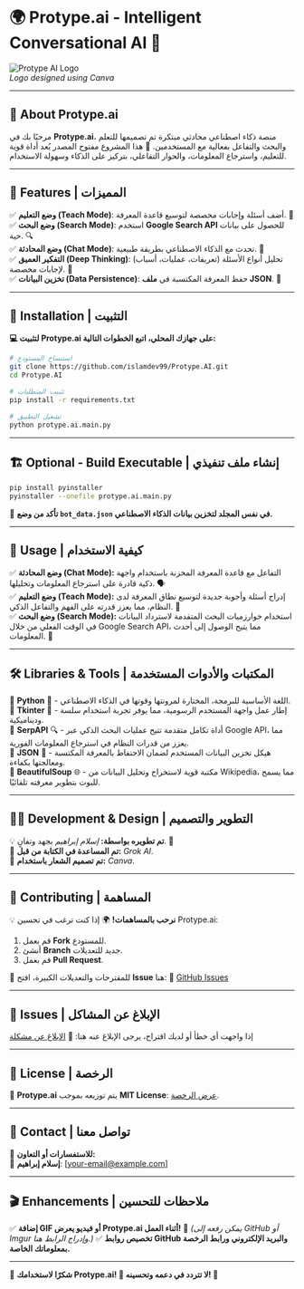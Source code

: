 # 🌍 **Protype.ai - Intelligent Conversational AI** 🤖

![Protype AI Logo](https://your-logo-link-here.com)  
*Logo designed using Canva*

---

## 📌 **About Protype.ai**
مرحبًا بك في **Protype.ai**، منصة ذكاء اصطناعي محادثي مبتكرة تم تصميمها للتعلم والبحث والتفاعل بفعالية مع المستخدمين. 🚀
هذا المشروع مفتوح المصدر يُعد أداة قوية للتعليم، واسترجاع المعلومات، والحوار التفاعلي، بتركيز على الذكاء وسهولة الاستخدام.

---

## 🌟 **Features | المميزات**
✅ **وضع التعليم (Teach Mode)**: أضف أسئلة وإجابات مخصصة لتوسيع قاعدة المعرفة. 🧠  
✅ **وضع البحث (Search Mode)**: استخدم **Google Search API** للحصول على بيانات حية. 🔍  
✅ **وضع المحادثة (Chat Mode)**: تحدث مع الذكاء الاصطناعي بطريقة طبيعية. 💬  
✅ **التفكير العميق (Deep Thinking)**: تحليل أنواع الأسئلة (تعريفات، عمليات، أسباب) لإجابات مخصصة. 🤔  
✅ **تخزين البيانات (Data Persistence)**: حفظ المعرفة المكتسبة في **ملف JSON**. 📂  

---

## 🔧 **Installation | التثبيت**

**💻 لتثبيت Protype.ai على جهازك المحلي، اتبع الخطوات التالية:**
```bash
# استنساخ المستودع
git clone https://github.com/islamdev99/Protype.AI.git
cd Protype.AI

# تثبيت المتطلبات
pip install -r requirements.txt

# تشغيل التطبيق
python protype.ai.main.py
```

---

## 🏗 **Optional - Build Executable | إنشاء ملف تنفيذي**

```bash
pip install pyinstaller
pyinstaller --onefile protype.ai.main.py
```
📌 **تأكد من وضع `bot_data.json` في نفس المجلد لتخزين بيانات الذكاء الاصطناعي.**

---

## 🚀 **Usage | كيفية الاستخدام**
✅ **وضع المحادثة (Chat Mode):** التفاعل مع قاعدة المعرفة المخزنة باستخدام واجهة ذكية قادرة على استرجاع المعلومات وتحليلها. 🗣  
✅ **وضع التعليم (Teach Mode):** إدراج أسئلة وأجوبة جديدة لتوسيع نطاق المعرفة لدى النظام، مما يعزز قدرته على الفهم والتفاعل الذكي. 🏫  
✅ **وضع البحث (Search Mode):** استخدام خوارزميات البحث المتقدمة لاسترداد البيانات في الوقت الفعلي من خلال Google Search API، مما يتيح الوصول إلى أحدث المعلومات. 🔎  

---

## 🛠 **Libraries & Tools | المكتبات والأدوات المستخدمة**
🔹 **Python** 🐍 - اللغة الأساسية للبرمجة، المختارة لمرونتها وقوتها في الذكاء الاصطناعي.  
🔹 **Tkinter** 🎨 - إطار عمل واجهة المستخدم الرسومية، مما يوفر تجربة استخدام سلسة وديناميكية.  
🔹 **SerpAPI** 🔍 - أداة تكامل متقدمة تتيح عمليات البحث الذكي عبر Google API، مما يعزز من قدرات النظام في استرجاع المعلومات الفورية.  
🔹 **JSON** 📂 - هيكل تخزين البيانات المستخدم لضمان الاحتفاظ بالمعرفة المكتسبة ومعالجتها بكفاءة.  
🔹 **BeautifulSoup** 🌐 - مكتبة قوية لاستخراج وتحليل البيانات من Wikipedia، مما يسمح للبوت بتطوير معرفته تلقائيًا.

---

## 👨‍💻 **Development & Design | التطوير والتصميم**
💡 **تم تطويره بواسطة:** *إسلام إبراهيم* بجهد وتفانٍ. 💪  
🧠 **تم المساعدة في الكتابة من قبل:** *Grok AI*.  
🎨 **تم تصميم الشعار باستخدام:** *Canva*.

---

## 🤝 **Contributing | المساهمة**
💡 **نرحب بالمساهمات!** 🌍 إذا كنت ترغب في تحسين Protype.ai:
1. قم بعمل **Fork** للمستودع.
2. أنشئ **Branch** جديد للتعديلات.
3. قم بعمل **Pull Request**.

📌 للمقترحات والتعديلات الكبيرة، افتح **Issue** هنا:
🔗 [GitHub Issues](https://github.com/islamdev99/Protype.AI/issues)

---

## 🐞 **Issues | الإبلاغ عن المشاكل**
إذا واجهت أي خطأ أو لديك اقتراح، يرجى الإبلاغ عنه هنا:
🔗 [الإبلاغ عن مشكلة](https://github.com/islamdev99/Protype.AI/issues)

---

## 📜 **License | الرخصة**
🔹 **Protype.ai** يتم توزيعه بموجب **MIT License**: [عرض الرخصة](LICENSE).

---

## 📧 **Contact | تواصل معنا**
📩 **للاستفسارات أو التعاون:**  
🔗 **إسلام إبراهيم**: [your-email@example.com]

---

## 🎬 **Enhancements | ملاحظات للتحسين**
✅ **إضافة GIF أو فيديو يعرض Protype.ai أثناء العمل!** 🎥 *(يمكن رفعه إلى GitHub أو Imgur وإدراج الرابط هنا.)*
✅ **تخصيص روابط GitHub والبريد الإلكتروني ورابط الرخصة بمعلوماتك الخاصة.**  

---

🎉 **شكرًا لاستخدامك Protype.ai! 🚀 لا تتردد في دعمه وتحسينه! 💙**


